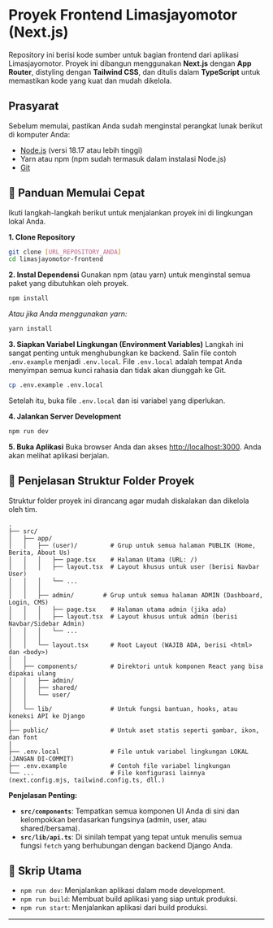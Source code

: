 # Proyek Frontend Limasjayomotor (Next.js)

Repository ini berisi kode sumber untuk bagian frontend dari aplikasi Limasjayomotor. Proyek ini dibangun menggunakan **Next.js** dengan **App Router**, distyling dengan **Tailwind CSS**, dan ditulis dalam **TypeScript** untuk memastikan kode yang kuat dan mudah dikelola.

## Prasyarat

Sebelum memulai, pastikan Anda sudah menginstal perangkat lunak berikut di komputer Anda:
- [Node.js](https://nodejs.org/) (versi 18.17 atau lebih tinggi)
- Yarn atau npm (npm sudah termasuk dalam instalasi Node.js)
- [Git](https://git-scm.com/)

## 🚀 Panduan Memulai Cepat

Ikuti langkah-langkah berikut untuk menjalankan proyek ini di lingkungan lokal Anda.

**1. Clone Repository**
```bash
git clone [URL_REPOSITORY_ANDA]
cd limasjayomotor-frontend
```

**2. Instal Dependensi**
Gunakan npm (atau yarn) untuk menginstal semua paket yang dibutuhkan oleh proyek.
```bash
npm install
```
*Atau jika Anda menggunakan yarn:*
```bash
yarn install
```

**3. Siapkan Variabel Lingkungan (Environment Variables)**
Langkah ini sangat penting untuk menghubungkan ke backend.
Salin file contoh `.env.example` menjadi `.env.local`. File `.env.local` adalah tempat Anda menyimpan semua kunci rahasia dan tidak akan diunggah ke Git.

```bash
cp .env.example .env.local
```
Setelah itu, buka file `.env.local` dan isi variabel yang diperlukan.

**4. Jalankan Server Development**
```bash
npm run dev
```

**5. Buka Aplikasi**
Buka browser Anda dan akses [http://localhost:3000](http://localhost:3000). Anda akan melihat aplikasi berjalan.

## 📁 Penjelasan Struktur Folder Proyek

Struktur folder proyek ini dirancang agar mudah diskalakan dan dikelola oleh tim.

```
.
├── src/
│   ├── app/
│   │   ├── (user)/         # Grup untuk semua halaman PUBLIK (Home, Berita, About Us)
│   │   │   ├── page.tsx    # Halaman Utama (URL: /)
│   │   │   ├── layout.tsx  # Layout khusus untuk user (berisi Navbar User)
│   │   │   └── ...
│   │   │
│   │   ├── admin/        # Grup untuk semua halaman ADMIN (Dashboard, Login, CMS)
│   │   │   ├── page.tsx    # Halaman utama admin (jika ada)
│   │   │   ├── layout.tsx  # Layout khusus untuk admin (berisi Navbar/Sidebar Admin)
│   │   │   └── ...
│   │   │
│   │   └── layout.tsx      # Root Layout (WAJIB ADA, berisi <html> dan <body>)
│   │
│   ├── components/         # Direktori untuk komponen React yang bisa dipakai ulang
│   │   ├── admin/
│   │   ├── shared/
│   │   └── user/
│   │
│   └── lib/                # Untuk fungsi bantuan, hooks, atau koneksi API ke Django
│
├── public/                 # Untuk aset statis seperti gambar, ikon, dan font
│
├── .env.local              # File untuk variabel lingkungan LOKAL (JANGAN DI-COMMIT)
├── .env.example            # Contoh file variabel lingkungan
└── ...                     # File konfigurasi lainnya (next.config.mjs, tailwind.config.ts, dll.)
```

**Penjelasan Penting:**
- **`src/components`**: Tempatkan semua komponen UI Anda di sini dan kelompokkan berdasarkan fungsinya (admin, user, atau shared/bersama).
- **`src/lib/api.ts`**: Di sinilah tempat yang tepat untuk menulis semua fungsi `fetch` yang berhubungan dengan backend Django Anda.

## 📜 Skrip Utama

- `npm run dev`: Menjalankan aplikasi dalam mode development.
- `npm run build`: Membuat build aplikasi yang siap untuk produksi.
- `npm run start`: Menjalankan aplikasi dari build produksi.

---
